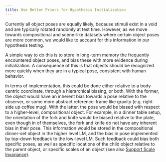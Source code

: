 ```yaml
---
title: Use Better Priors for Hypothesis Initialization
---
```


Currently all object poses are equally likely, because stimuli exist in a void and are typically rotated randomly at test time. However, as we move towards compositional and scene-like datasets where certain object poses are more common, we would like to account for this information in our hypothesis testing.

A simple way to do this is to store in long-term memory the frequently encountered object poses, and bias these with more evidence during initialization. A consequence of this is that objects should be recognized more quickly when they are in a typical pose, consistent with human behavior.

In terms of implementation, this could be done either relative to a body-centric coordinate, through a hierarchical biasing, or both. With the former, the object would have an inherent bias towards a pose relative to the observer, or some more abstract reference-frame like gravity (e.g. right-side up coffee mug). With the latter, the pose would be biased with respect to a higher-level, compositional object. For example, in a dinner table setup, the orientation of the fork and knife would be biased relative to the plate, even though in of themselves, the fork and knife do not have any inherent bias in their pose. This information would be stored in the compositional dinner-set object in the higher level LM, and the bias in pose implemented by top-down feedback to the low-level LM. Such feedback could bias both specific poses, as well as specific locations of the child object relative to the parent object, or specific scales of an object (see also [Support Scale Invariance](../learning-module-improvements/support-scale-invariance.md)).